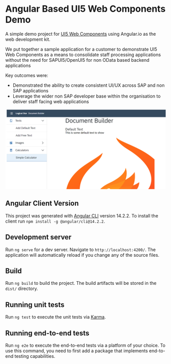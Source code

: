 # Angular Based UI5 Web Components Demo

A simple demo project for [UI5 Web Components](https://sap.github.io/ui5-webcomponents/) using Angular.io as the web development kit.  

We put together a sample application for a customer to demonstrate UI5 Web Components as a means to consolidate staff processing applications without the need for SAPUI5/OpenUI5 for non OData based backend applications  

Key outcomes were:
- Demonstrated the ability to create consistent UI/UX across SAP and non SAP applications 
- Leverage the wider non SAP developer base within the organisation to deliver staff facing web applications

![Demo App](/assets/app.png)

## Angular Client Version

This project was generated with [Angular CLI](https://github.com/angular/angular-cli) version 14.2.2.  To install the client run `npm install -g @angular/cli@14.2.2`.

## Development server

Run `ng serve` for a dev server. Navigate to `http://localhost:4200/`. The application will automatically reload if you change any of the source files.

## Build

Run `ng build` to build the project. The build artifacts will be stored in the `dist/` directory.

## Running unit tests

Run `ng test` to execute the unit tests via [Karma](https://karma-runner.github.io).

## Running end-to-end tests

Run `ng e2e` to execute the end-to-end tests via a platform of your choice. To use this command, you need to first add a package that implements end-to-end testing capabilities.

